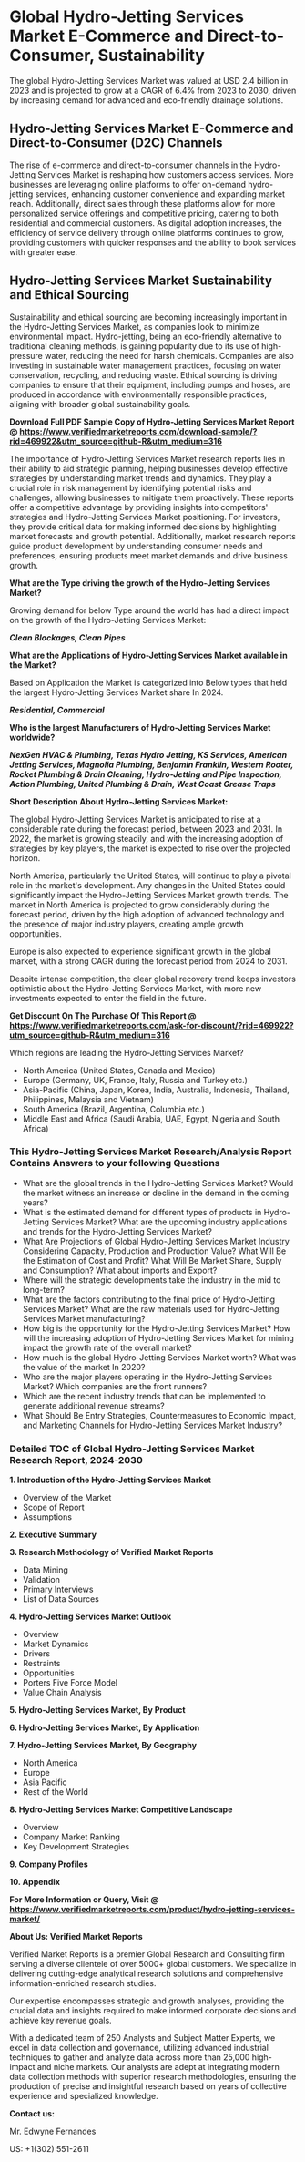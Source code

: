 <h1>Global Hydro-Jetting Services Market E-Commerce and Direct-to-Consumer, Sustainability</h1><p class=""><p>The global Hydro-Jetting Services Market was valued at USD 2.4 billion in 2023 and is projected to grow at a CAGR of 6.4% from 2023 to 2030, driven by increasing demand for advanced and eco-friendly drainage solutions.</p><h2>Hydro-Jetting Services Market E-Commerce and Direct-to-Consumer (D2C) Channels</h2><p>The rise of e-commerce and direct-to-consumer channels in the Hydro-Jetting Services Market is reshaping how customers access services. More businesses are leveraging online platforms to offer on-demand hydro-jetting services, enhancing customer convenience and expanding market reach. Additionally, direct sales through these platforms allow for more personalized service offerings and competitive pricing, catering to both residential and commercial customers. As digital adoption increases, the efficiency of service delivery through online platforms continues to grow, providing customers with quicker responses and the ability to book services with greater ease.</p><h2>Hydro-Jetting Services Market Sustainability and Ethical Sourcing</h2><p>Sustainability and ethical sourcing are becoming increasingly important in the Hydro-Jetting Services Market, as companies look to minimize environmental impact. Hydro-jetting, being an eco-friendly alternative to traditional cleaning methods, is gaining popularity due to its use of high-pressure water, reducing the need for harsh chemicals. Companies are also investing in sustainable water management practices, focusing on water conservation, recycling, and reducing waste. Ethical sourcing is driving companies to ensure that their equipment, including pumps and hoses, are produced in accordance with environmentally responsible practices, aligning with broader global sustainability goals.</p></p><p class=""><strong>Download Full PDF Sample Copy of Hydro-Jetting Services Market Report @ <a href="https://www.verifiedmarketreports.com/download-sample/?rid=469922&utm_source=github-R&utm_medium=316" target="_blank">https://www.verifiedmarketreports.com/download-sample/?rid=469922&utm_source=github-R&utm_medium=316</a></strong></p><p>The importance of&nbsp;Hydro-Jetting Services Market research reports lies in their ability to aid strategic planning, helping businesses develop effective strategies by understanding market trends and dynamics. They play a crucial role in risk management by identifying potential risks and challenges, allowing businesses to mitigate them proactively. These reports offer a competitive advantage by providing insights into competitors' strategies and Hydro-Jetting Services Market positioning. For investors, they provide critical data for making informed decisions by highlighting market forecasts and growth potential. Additionally, market research reports guide product development by understanding consumer needs and preferences, ensuring products meet market demands and drive business growth.</p><p><strong>What are the&nbsp;Type driving the growth of the Hydro-Jetting Services Market?</strong></p><p id="" class="">Growing demand for below Type around the world has had a direct impact on the growth of the Hydro-Jetting Services Market:</p><p class=""><em><strong>Clean Blockages, Clean Pipes</strong></em></p><p class=""><strong>What are the&nbsp;Applications&nbsp;of Hydro-Jetting Services Market available in the Market?</strong></p><p id="" class="">Based on Application the Market is categorized into Below types that held the largest Hydro-Jetting Services Market share In 2024.</p><p class=""><em><strong>Residential, Commercial</strong></em></p><p class=""><strong>Who is the largest Manufacturers of Hydro-Jetting Services Market worldwide?</strong></p><p><em><strong>NexGen HVAC & Plumbing, Texas Hydro Jetting, KS Services, American Jetting Services, Magnolia Plumbing, Benjamin Franklin, Western Rooter, Rocket Plumbing & Drain Cleaning, Hydro-Jetting and Pipe Inspection, Action Plumbing, United Plumbing & Drain, West Coast Grease Traps</strong></em></p><p id="" class=""><strong>Short Description About Hydro-Jetting Services Market:</strong></p><p>The global Hydro-Jetting Services Market is anticipated to rise at a considerable rate during the forecast period, between 2023 and 2031. In 2022, the market is growing steadily, and with the increasing adoption of strategies by key players, the market is expected to rise over the projected horizon.</p><p>North America, particularly the United States, will continue to play a pivotal role in the market's development. Any changes in the United States could significantly impact the Hydro-Jetting Services Market growth trends. The market in North America is projected to grow considerably during the forecast period, driven by the high adoption of advanced technology and the presence of major industry players, creating ample growth opportunities.</p><p>Europe is also expected to experience significant growth in the global market, with a strong CAGR during the forecast period from 2024 to 2031.</p><p>Despite intense competition, the clear global recovery trend keeps investors optimistic about the Hydro-Jetting Services Market, with more new investments expected to enter the field in the future.</p><p id="" class=""><strong>Get Discount On The Purchase Of This Report @ <a href="https://www.verifiedmarketreports.com/ask-for-discount/?rid=469922?utm_source=github-R&utm_medium=316" target="_blank">https://www.verifiedmarketreports.com/ask-for-discount/?rid=469922?utm_source=github-R&utm_medium=316</a></strong></p><p class="">Which regions are leading the Hydro-Jetting Services Market?</p><ul><li>North America (United States, Canada and Mexico)</li><li>Europe (Germany, UK, France, Italy, Russia and Turkey etc.)</li><li>Asia-Pacific (China, Japan, Korea, India, Australia, Indonesia, Thailand, Philippines, Malaysia and Vietnam)</li><li>South America (Brazil, Argentina, Columbia etc.)</li><li>Middle East and Africa (Saudi Arabia, UAE, Egypt, Nigeria and South Africa)</li></ul><h3 id="" class="">This Hydro-Jetting Services Market Research/Analysis Report Contains Answers to your following Questions</h3><ul><li>What are the global trends in the Hydro-Jetting Services Market? Would the market witness an increase or decline in the demand in the coming years?</li><li>What is the estimated demand for different types of products in Hydro-Jetting Services Market? What are the upcoming industry applications and trends for the Hydro-Jetting Services Market?</li><li>What Are Projections of Global Hydro-Jetting Services Market Industry Considering Capacity, Production and Production Value? What Will Be the Estimation of Cost and Profit? What Will Be Market Share, Supply and Consumption? What about imports and Export?</li><li>Where will the strategic developments take the industry in the mid to long-term?</li><li>What are the factors contributing to the final price of Hydro-Jetting Services Market? What are the raw materials used for Hydro-Jetting Services Market manufacturing?</li><li>How big is the opportunity for the Hydro-Jetting Services Market? How will the increasing adoption of Hydro-Jetting Services Market for mining impact the growth rate of the overall market?</li><li>How much is the global Hydro-Jetting Services Market worth? What was the value of the market In 2020?</li><li>Who are the major players operating in the Hydro-Jetting Services Market? Which companies are the front runners?</li><li>Which are the recent industry trends that can be implemented to generate additional revenue streams?</li><li>What Should Be Entry Strategies, Countermeasures to Economic Impact, and Marketing Channels for Hydro-Jetting Services Market Industry?</li></ul><h3 id="" class="">Detailed TOC of Global Hydro-Jetting Services Market Research Report, 2024-2030</h3><p id="" class=""><strong>1. Introduction of the Hydro-Jetting Services Market</strong></p><ul><li>Overview of the Market</li><li>Scope of Report</li><li>Assumptions</li></ul><p id="" class=""><strong>2. Executive Summary</strong></p><p id="" class=""><strong>3. Research Methodology of Verified Market Reports</strong></p><ul><li>Data Mining</li><li>Validation</li><li>Primary Interviews</li><li>List of Data Sources</li></ul><p id="" class=""><strong>4. Hydro-Jetting Services Market Outlook</strong></p><ul><li>Overview</li><li>Market Dynamics</li><li>Drivers</li><li>Restraints</li><li>Opportunities</li><li>Porters Five Force Model</li><li>Value Chain Analysis</li></ul><p id="" class=""><strong>5. Hydro-Jetting Services Market, By Product</strong></p><p id="" class=""><strong>6. Hydro-Jetting Services Market, By Application</strong></p><p id="" class=""><strong>7. Hydro-Jetting Services Market, By Geography</strong></p><ul><li>North America</li><li>Europe</li><li>Asia Pacific</li><li>Rest of the World</li></ul><p id="" class=""><strong>8. Hydro-Jetting Services Market Competitive Landscape</strong></p><ul><li>Overview</li><li>Company Market Ranking</li><li>Key Development Strategies</li></ul><p id="" class=""><strong>9. Company Profiles</strong></p><p id="" class=""><strong>10. Appendix</strong></p><p id="" class=""><strong>For More Information or Query, Visit @ <a href="https://www.verifiedmarketreports.com/product/hydro-jetting-services-market/" target="_blank">https://www.verifiedmarketreports.com/product/hydro-jetting-services-market/</a></strong></p><p id="" class=""><strong>About Us: Verified Market Reports</strong></p><p id="" class="">Verified Market Reports is a premier Global Research and Consulting firm serving a diverse clientele of over 5000+ global customers. We specialize in delivering cutting-edge analytical research solutions and comprehensive information-enriched research studies.</p><p id="" class="">Our expertise encompasses strategic and growth analyses, providing the crucial data and insights required to make informed corporate decisions and achieve key revenue goals.</p><p id="" class="">With a dedicated team of 250 Analysts and Subject Matter Experts, we excel in data collection and governance, utilizing advanced industrial techniques to gather and analyze data across more than 25,000 high-impact and niche markets. Our analysts are adept at integrating modern data collection methods with superior research methodologies, ensuring the production of precise and insightful research based on years of collective experience and specialized knowledge.</p><p id="" class=""><strong>Contact us:</strong></p><p id="" class="">Mr. Edwyne Fernandes</p><p id="" class="">US: +1(302) 551-2611</p>